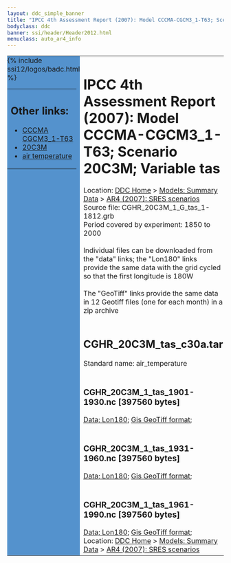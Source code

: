 ```yaml
---
layout: ddc_simple_banner
title: "IPCC 4th Assessment Report (2007): Model CCCMA-CGCM3_1-T63; Scenario 20C3M; Variable tas"
bodyclass: ddc
banner: ssi/header/Header2012.html
menuclass: auto_ar4_info
---
```



<table width="100%" border="0" cellspacing="0" cellpadding="0" style="border-collapse: collapse;">
<tr style="margin:0;padding:0;border:0;">
<td style="margin:0;padding:0;border:0;height:1pt;width:150pt;background:#5492CD;" valign="top" >

<div id="lh-col2" class="auto_ar4_info">
<table class="menumain" bgcolor="#5492CD" cellspacing="0" width="100%" border="0">
<tr><td>
<h2> Other links:</h2>
<ul>
<li><a href="/auto/ar4/model-CCCMA-CGCM3_1-T63.html">CCCMA<br/>CGCM3_1-T63</a></li>
<li><a href="/auto/ar4/scenario-20C3M.html">20C3M</a></li>
<li><a href="/auto/ar4/var-air_temperature.html">air temperature</a></li>
</ul>
</td></tr>
{% include ssi12/logos/badc.html %}
</table>
</div>
</td>
<td><h1>IPCC 4th Assessment Report (2007): Model CCCMA-CGCM3_1-T63; Scenario 20C3M; Variable tas</h1>

<!-- Breadcrumb1 -->
<div id="breadcrumb1" align="left">
Location: <a href="/index.html">DDC Home</a> > <a href="/sim/gcm_clim/">Models: Summary Data</a>
> <a href="/sim/gcm_clim/SRES_AR4/index.html">AR4 (2007): SRES scenarios</a>
</div>
<!-- End of Breadcrumb1 -->Source file: CGHR_20C3M_1_G_tas_1-1812.grb
<br/>
Period covered by experiment: 1850 to 2000<br/>
<br/>Individual files can be downloaded from the "data" links; the "Lon180" links provide the same data
         with the grid cycled so that the first longitude is 180W<br/>
<br/>The "GeoTiff" links provide the same data in 12 Geotiff files (one for each month)
          in a zip archive<br/>
<br/><h2>CGHR_20C3M_tas_c30a.tar</h2>
Standard name: air_temperature<br>
<br/><h3>CGHR_20C3M_1_tas_1901-1930.nc [397560 bytes]</h3>
<a href="http://apps.ipcc-data.org/cgi-bin/downl/ar4_nc/tas/CGHR_20C3M_1_tas_1901-1930.nc">Data; </a><a href="http://apps.ipcc-data.org/cgi-bin/downl/ar4_nc/tas/CGHR_20C3M_1_tas_1901-1930.cyto180.nc"> Lon180</a>; <a href="/cgi-bin/downl/ar4_tif/tas/CGHR_20C3M_1_tas_1901-1930.zip">Gis GeoTiff format; </a><br/>
<br/><h3>CGHR_20C3M_1_tas_1931-1960.nc [397560 bytes]</h3>
<a href="http://apps.ipcc-data.org/cgi-bin/downl/ar4_nc/tas/CGHR_20C3M_1_tas_1931-1960.nc">Data; </a><a href="http://apps.ipcc-data.org/cgi-bin/downl/ar4_nc/tas/CGHR_20C3M_1_tas_1931-1960.cyto180.nc"> Lon180</a>; <a href="/cgi-bin/downl/ar4_tif/tas/CGHR_20C3M_1_tas_1931-1960.zip">Gis GeoTiff format; </a><br/>
<br/><h3>CGHR_20C3M_1_tas_1961-1990.nc [397560 bytes]</h3>
<a href="http://apps.ipcc-data.org/cgi-bin/downl/ar4_nc/tas/CGHR_20C3M_1_tas_1961-1990.nc">Data; </a><a href="http://apps.ipcc-data.org/cgi-bin/downl/ar4_nc/tas/CGHR_20C3M_1_tas_1961-1990.cyto180.nc"> Lon180</a>; <a href="/cgi-bin/downl/ar4_tif/tas/CGHR_20C3M_1_tas_1961-1990.zip">Gis GeoTiff format; </a><br/>
<!-- Breadcrumb2 -->
<div id="breadcrumb2" align="left">
Location: <a href="/index.html">DDC Home</a> > <a href="/sim/gcm_clim/">Models: Summary Data</a>
> <a href="/sim/gcm_clim/SRES_AR4/index.html">AR4 (2007): SRES scenarios</a>
</div>
<!-- End of Breadcrumb2 --></td></tr></table>
